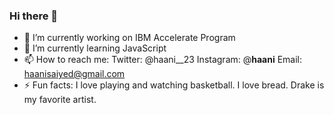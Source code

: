 ### Hi there 👋

- 🔭 I’m currently working on IBM Accelerate Program
- 🌱 I’m currently learning JavaScript
- 📫 How to reach me: Twitter: @haani__23 Instagram: @__haani__ Email: haanisaiyed@gmail.com
- ⚡ Fun facts: I love playing and watching basketball. I love bread. Drake is my favorite artist.
